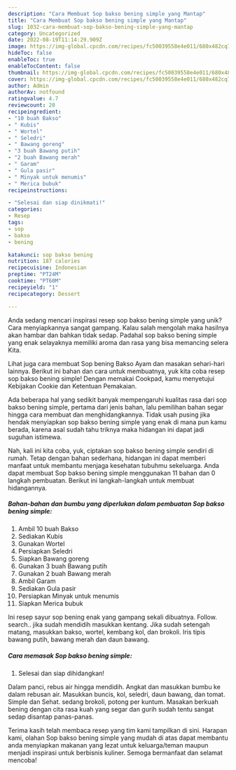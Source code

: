 ```yaml
---
description: "Cara Membuat Sop bakso bening simple yang Mantap"
title: "Cara Membuat Sop bakso bening simple yang Mantap"
slug: 1032-cara-membuat-sop-bakso-bening-simple-yang-mantap
category: Uncategorized
date: 2022-08-19T11:14:29.909Z
image: https://img-global.cpcdn.com/recipes/fc50039558e4e011/680x482cq70/sop-bakso-bening-simple-foto-resep-utama.jpg
hideToc: false
enableToc: true
enableTocContent: false
thumbnail: https://img-global.cpcdn.com/recipes/fc50039558e4e011/680x482cq70/sop-bakso-bening-simple-foto-resep-utama.jpg
cover: https://img-global.cpcdn.com/recipes/fc50039558e4e011/680x482cq70/sop-bakso-bening-simple-foto-resep-utama.jpg
author: Admin
authorAv: notfound
ratingvalue: 4.7
reviewcount: 20
recipeingredient:
- "10 buah Bakso"
- " Kubis"
- " Wortel"
- " Seledri"
- " Bawang goreng"
- "3 buah Bawang putih"
- "2 buah Bawang merah"
- " Garam"
- " Gula pasir"
- " Minyak untuk menumis"
- " Merica bubuk"
recipeinstructions:

- "Selesai dan siap dinikmati!"
categories:
- Resep
tags:
- sop
- bakso
- bening

katakunci: sop bakso bening 
nutrition: 187 calories
recipecuisine: Indonesian
preptime: "PT24M"
cooktime: "PT60M"
recipeyield: "1"
recipecategory: Dessert

---
```





Anda sedang mencari inspirasi resep sop bakso bening simple yang unik? Cara menyiapkannya sangat gampang. Kalau salah mengolah maka hasilnya akan hambar dan bahkan tidak sedap. Padahal sop bakso bening simple yang enak selayaknya memiliki aroma dan rasa yang bisa memancing selera Kita.





Lihat juga cara membuat Sop bening Bakso Ayam dan masakan sehari-hari lainnya. Berikut ini bahan dan cara untuk membuatnya, yuk kita coba resep sop bakso bening simple! Dengan memakai Cookpad, kamu menyetujui Kebijakan Cookie dan Ketentuan Pemakaian.

Ada beberapa hal yang sedikit banyak mempengaruhi kualitas rasa dari sop bakso bening simple, pertama dari jenis bahan, lalu pemilihan bahan segar hingga cara membuat dan menghidangkannya. Tidak usah pusing jika hendak menyiapkan sop bakso bening simple yang enak di mana pun kamu berada, karena asal sudah tahu triknya maka hidangan ini dapat jadi suguhan istimewa.






Nah, kali ini kita coba, yuk, ciptakan sop bakso bening simple sendiri di rumah. Tetap dengan bahan sederhana, hidangan ini dapat memberi manfaat untuk membantu menjaga kesehatan tubuhmu sekeluarga. Anda dapat membuat Sop bakso bening simple menggunakan 11 bahan dan 0 langkah pembuatan. Berikut ini langkah-langkah untuk membuat hidangannya.

<!--inarticleads1-->

##### Bahan-bahan dan bumbu yang diperlukan dalam pembuatan Sop bakso bening simple:

1. Ambil 10 buah Bakso
1. Sediakan  Kubis
1. Gunakan  Wortel
1. Persiapkan  Seledri
1. Siapkan  Bawang goreng
1. Gunakan 3 buah Bawang putih
1. Gunakan 2 buah Bawang merah
1. Ambil  Garam
1. Sediakan  Gula pasir
1. Persiapkan  Minyak untuk menumis
1. Siapkan  Merica bubuk


Ini resep sayur sop bening enak yang gampang sekali dibuatnya. Follow. search.. jika sudah mendidih masukkan kentang. Jika sudah setengah matang, masukkan bakso, wortel, kembang kol, dan brokoli. Iris tipis bawang putih, bawang merah dan daun bawang. 

<!--inarticleads2-->

##### Cara memasak Sop bakso bening simple:


1. Selesai dan siap dihidangkan!

Dalam panci, rebus air hingga mendidih. Angkat dan masukkan bumbu ke dalam rebusan air. Masukkan buncis, kol, seledri, daun bawang, dan tomat. Simple dan Sehat. sedang brokoli, potong per kuntum. Masakan berkuah bening dengan cita rasa kuah yang segar dan gurih sudah tentu sangat sedap disantap panas-panas. 

Terima kasih telah membaca resep yang tim kami tampilkan di sini. Harapan kami, olahan Sop bakso bening simple yang mudah di atas dapat membantu anda menyiapkan makanan yang lezat untuk keluarga/teman maupun menjadi inspirasi untuk berbisnis kuliner. Semoga bermanfaat dan selamat mencoba!
